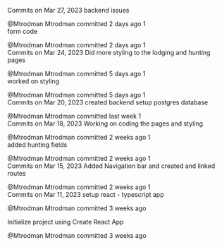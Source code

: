 Commits on Mar 27, 2023
backend issues

@Mtrodman
Mtrodman committed 2 days ago
 1  
form code

@Mtrodman
Mtrodman committed 2 days ago
 1  
Commits on Mar 24, 2023
Did more styling to the lodging and hunting pages

@Mtrodman
Mtrodman committed 5 days ago
 1  
worked on styling

@Mtrodman
Mtrodman committed 5 days ago
 1  
Commits on Mar 20, 2023
created backend setup postgres database

@Mtrodman
Mtrodman committed last week
 1  
Commits on Mar 18, 2023
Working on coding the pages and styling

@Mtrodman
Mtrodman committed 2 weeks ago
 1  
added hunting fields

@Mtrodman
Mtrodman committed 2 weeks ago
 1  
Commits on Mar 15, 2023
Added Navigation bar and created and linked routes

@Mtrodman
Mtrodman committed 2 weeks ago
 1  
Commits on Mar 11, 2023
setup react - typescript app

@Mtrodman
Mtrodman committed 3 weeks ago
 
Initialize project using Create React App

@Mtrodman
Mtrodman committed 3 weeks ago
